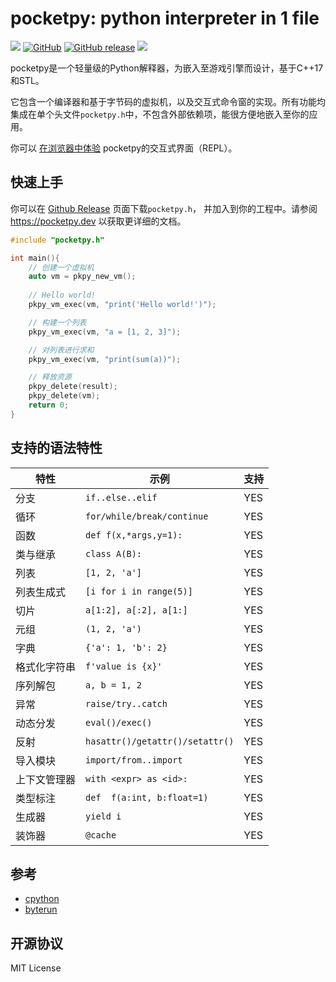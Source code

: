 # pocketpy: python interpreter in 1 file

<p>
<a title="Build" href="https://github.com/blueloveTH/pocketpy/actions/workflows" ><img src="https://github.com/blueloveTH/pocketpy/actions/workflows/main.yml/badge.svg" /></a>
<a href="https://github.com/blueloveth/pocketpy/blob/main/LICENSE">
<img alt="GitHub" src="https://img.shields.io/github/license/blueloveth/pocketpy.svg?color=blue"></a>
<a href="https://github.com/blueloveth/pocketpy/releases">
<img alt="GitHub release" src="https://img.shields.io/github/release/blueloveth/pocketpy.svg"></a>
<a title="Pub" href="https://pub.dev/packages/pocketpy" ><img src="https://img.shields.io/pub/v/pocketpy" /></a>
</p>
pocketpy是一个轻量级的Python解释器，为嵌入至游戏引擎而设计，基于C++17和STL。

它包含一个编译器和基于字节码的虚拟机，以及交互式命令窗的实现。所有功能均集成在单个头文件`pocketpy.h`中，不包含外部依赖项，能很方便地嵌入至你的应用。

你可以 [在浏览器中体验](https://pocketpy.dev/static/web/) pocketpy的交互式界面（REPL）。

## 快速上手

你可以在 [Github Release](https://github.com/blueloveTH/pocketpy/releases) 页面下载`pocketpy.h`，
并加入到你的工程中。请参阅 https://pocketpy.dev 以获取更详细的文档。

```cpp
#include "pocketpy.h"

int main(){
    // 创建一个虚拟机
    auto vm = pkpy_new_vm();
    
    // Hello world!
    pkpy_vm_exec(vm, "print('Hello world!')");

    // 构建一个列表
    pkpy_vm_exec(vm, "a = [1, 2, 3]");

    // 对列表进行求和
    pkpy_vm_exec(vm, "print(sum(a))");

    // 释放资源
    pkpy_delete(result);
    pkpy_delete(vm);
    return 0;
}
```

## 支持的语法特性

| 特性         | 示例                            | 支持 |
| ------------ | ------------------------------- | ---- |
| 分支         | `if..else..elif`                | YES  |
| 循环         | `for/while/break/continue`      | YES  |
| 函数         | `def f(x,*args,y=1):`           | YES  |
| 类与继承     | `class A(B):`                   | YES  |
| 列表         | `[1, 2, 'a']`                   | YES  |
| 列表生成式   | `[i for i in range(5)]`         | YES  |
| 切片         | `a[1:2], a[:2], a[1:]`          | YES  |
| 元组         | `(1, 2, 'a')`                   | YES  |
| 字典         | `{'a': 1, 'b': 2}`              | YES  |
| 格式化字符串 | `f'value is {x}'`               | YES  |
| 序列解包     | `a, b = 1, 2`                   | YES  |
| 异常         | `raise/try..catch`              | YES  |
| 动态分发     | `eval()/exec()`                 | YES  |
| 反射         | `hasattr()/getattr()/setattr()` | YES  |
| 导入模块     | `import/from..import`           | YES  |
| 上下文管理器 | `with <expr> as <id>:`          | YES  |
| 类型标注 | `def  f(a:int, b:float=1)`      | YES       |
| 生成器       | `yield i`                       | YES       |
| 装饰器 | `@cache` | YES |

## 参考

+ [cpython](https://github.com/python/cpython)
+ [byterun](http://qingyunha.github.io/taotao/)

## 开源协议

MIT License

